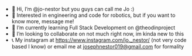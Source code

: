 - 👋 Hi, I’m @jo-nestor but you guys can call me Jo :)
- 👀 Interested in engineering and code for robotics, but if you want to know more, message me!
- 🌱 I’m currently learning Full Stack Development on @theodinproject 
- 💞️ I’m looking to collaborate on not much right now, im kinda new to this
- 📞 My instagram at https://www.instagram.com/jo._nestor/ (not very code based I know) or email me at josephnestor019@gmail.com for formality

<!---
jo-nestor/jo-nestor is a ✨ special ✨ repository because its `README.md` (this file) appears on your GitHub profile.
You can click the Preview link to take a look at your changes.
--->
